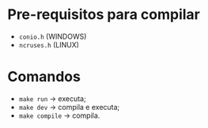 # Pre-requisitos para compilar
- `conio.h` (WINDOWS)
- `ncruses.h` (LINUX)

# Comandos
- `make run` → executa;
- `make dev` → compila e executa;
- `make compile` → compila.